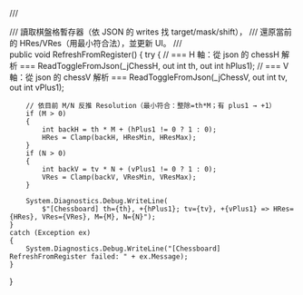 /// <summary>
/// 讀取棋盤格暫存器（依 JSON 的 writes 找 target/mask/shift），
/// 還原當前的 HRes/VRes（用最小符合法），並更新 UI。
/// </summary>
public void RefreshFromRegister()
{
    try
    {
        // === H 軸：從 json 的 chessH 解析 ===
        ReadToggleFromJson(_jChessH, out int th, out int hPlus1);
        // === V 軸：從 json 的 chessV 解析 ===
        ReadToggleFromJson(_jChessV, out int tv, out int vPlus1);

        // 依目前 M/N 反推 Resolution（最小符合：整除=th*M；有 plus1 → +1）
        if (M > 0)
        {
            int backH = th * M + (hPlus1 != 0 ? 1 : 0);
            HRes = Clamp(backH, HResMin, HResMax);
        }
        if (N > 0)
        {
            int backV = tv * N + (vPlus1 != 0 ? 1 : 0);
            VRes = Clamp(backV, VResMin, VResMax);
        }

        System.Diagnostics.Debug.WriteLine(
            $"[Chessboard] th={th}, +{hPlus1}; tv={tv}, +{vPlus1} => HRes={HRes}, VRes={VRes}, M={M}, N={N}");
    }
    catch (Exception ex)
    {
        System.Diagnostics.Debug.WriteLine("[Chessboard] RefreshFromRegister failed: " + ex.Message);
    }
}
